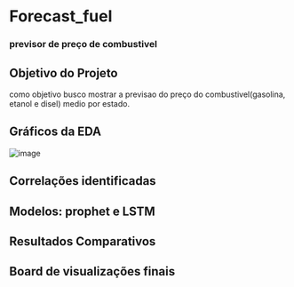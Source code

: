 # Forecast_fuel
### previsor de preço de combustivel

## Objetivo do Projeto
como objetivo busco mostrar a previsao do preço do combustivel(gasolina, etanol e disel) medio por estado.


## Gráficos da EDA
![image](https://user-images.githubusercontent.com/78280594/120231975-f03de280-c228-11eb-92fd-4d23ceb6b9dc.png)

## Correlações identificadas


## Modelos: prophet e LSTM


## Resultados Comparativos


## Board de visualizações finais
